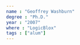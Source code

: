 ```yaml
---
name : "Geoffrey Washburn"
degree : "Ph.D."
year : "2007"
where : "LogicBlox"
tags : ["alum"]
---
```


